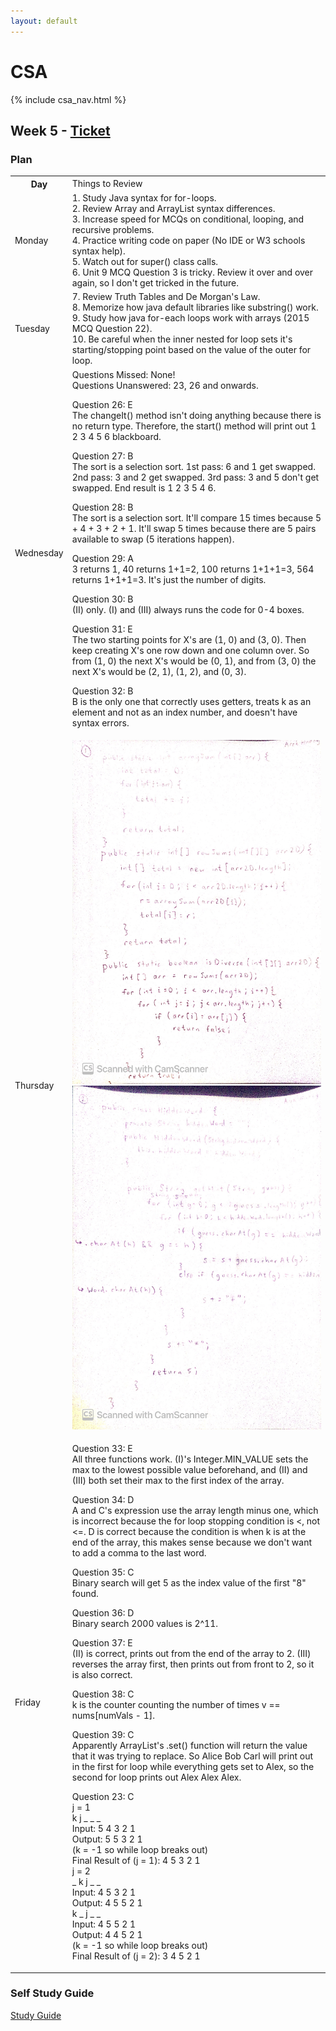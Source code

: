 ```yaml
---
layout: default
---
```


# CSA

{% include csa_nav.html %}

## Week 5 - [Ticket](https://github.com/Archkitten/CS-AP-2/issues/15)

### Plan

<table>
    <tr>
        <th>Day</th>
        <td>Things to Review</td>
    </tr>
    <tr>
        <td>Monday</td>
        <td>
            1. Study Java syntax for for-loops.
            <br>
            2. Review Array and ArrayList syntax differences.
            <br>
            3. Increase speed for MCQs on conditional, looping, and recursive problems.
            <br>
            4. Practice writing code on paper (No IDE or W3 schools syntax help).
            <br>
            5. Watch out for super() class calls.
            <br>
            6. Unit 9 MCQ Question 3 is tricky. Review it over and over again, so I don't get tricked in the future.
        </td>
    </tr>
    <tr>
        <td>Tuesday</td>
        <td>
            7. Review Truth Tables and De Morgan's Law.
            <br>
            8. Memorize how java default libraries like substring() work.
            <br>
            9. Study how java for-each loops work with arrays (2015 MCQ Question 22).
            <br>
            10. Be careful when the inner nested for loop sets it's starting/stopping point based on the value of the outer for loop.
        </td>
    </tr>
    <tr>
        <td>Wednesday</td>
        <td>
            Questions Missed: None!
            <br>
            Questions Unanswered: 23, 26 and onwards.
            <p>
                Question 26: E
                <br>
                The changeIt() method isn't doing anything because there is no return type. Therefore, the start() method will print out 1 2 3 4 5 6 blackboard.
            </p>
            <p>
                Question 27: B
                <br>
                The sort is a selection sort. 1st pass: 6 and 1 get swapped. 2nd pass: 3 and 2 get swapped. 3rd pass: 3 and 5 don't get swapped. End result is 1 2 3 5 4 6.
            </p>
            <p>
                Question 28: B
                <br>
                The sort is a selection sort. It'll compare 15 times because 5 + 4 + 3 + 2 + 1. It'll swap 5 times because there are 5 pairs available to swap (5 iterations happen).
            </p>
            <p>
                Question 29: A
                <br>
                3 returns 1, 40 returns 1+1=2, 100 returns 1+1+1=3, 564 returns 1+1+1=3. It's just the number of digits.
            </p>
            <p>
                Question 30: B
                <br>
                (II) only. (I) and (III) always runs the code for 0-4 boxes.
            </p>
            <p>
                Question 31: E
                <br>
                The two starting points for X's are (1, 0) and (3, 0). Then keep creating X's one row down and one column over. So from (1, 0) the next X's would be (0, 1), and from (3, 0) the next X's would be (2, 1), (1, 2), and (0, 3).
            </p>
            <p>
                Question 32: B
                <br>
                B is the only one that correctly uses getters, treats k as an element and not as an index number, and doesn't have syntax errors.
            </p>
        </td>
    </tr>
    <tr>
        <td>Thursday</td>
        <td>
            <img src="../assets/images/Week_5_FRQ1.JPG" alt="Image Preview" width="425" height="550">
            <img src="../assets/images/Week_5_FRQ2.JPG" alt="Image Preview" width="425" height="550">
        </td>
    </tr>
    <tr>
        <td>Friday</td>
        <td>
            <p>
                Question 33: E
                <br>
                All three functions work. (I)'s Integer.MIN_VALUE sets the max to the lowest possible value beforehand, and (II) and (III) both set their max to the first index of the array.
            </p>
            <p>
                Question 34: D
                <br>
                A and C's expression use the array length minus one, which is incorrect because the for loop stopping condition is <, not <=. D is correct because the condition is when k is at the end of the array, this makes sense because we don't want to add a comma to the last word.
            </p>
            <p>
                Question 35: C
                <br>
                Binary search will get 5 as the index value of the first "8" found.
            </p>
            <p>
                Question 36: D
                <br>
                Binary search 2000 values is 2^11.
            </p>
            <p>
                Question 37: E
                <br>
                (II) is correct, prints out from the end of the array to 2. (III) reverses the array first, then prints out from front to 2, so it is also correct.
            </p>
            <p>
                Question 38: C
                <br>
                k is the counter counting the number of times v == nums[numVals - 1].
            </p>
            <p>
                Question 39: C
                <br>
                Apparently ArrayList's .set() function will return the value that it was trying to replace. So Alice Bob Carl will print out in the first for loop while everything gets set to Alex, so the second for loop prints out Alex Alex Alex.
            </p>
            <p>
                Question 23: C
                <br>
                j = 1
                <br>
                k j _ _ _
                <br>
                Input: 5 4 3 2 1
                <br>
                Output: 5 5 3 2 1
                <br>
                (k = -1 so while loop breaks out)
                <br>
                Final Result of (j = 1): 4 5 3 2 1
                <br>
                j = 2
                <br>
                _ k j _ _
                <br>
                Input: 4 5 3 2 1
                <br>
                Output: 4 5 5 2 1
                <br>
                k _ j _ _
                <br>
                Input: 4 5 5 2 1
                <br>
                Output: 4 4 5 2 1
                <br>
                (k = -1 so while loop breaks out)
                <br>
                Final Result of (j = 2): 3 4 5 2 1
            </p>
        </td>
    </tr>
</table>

### Self Study Guide

<a href="https://archkitten.github.io/CS-AP-2/csa/csa_study_guide" class="btn">Study Guide</a>
